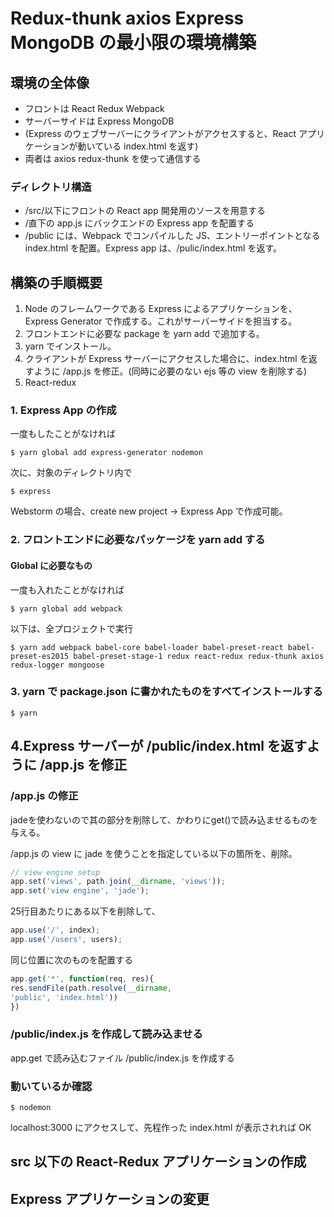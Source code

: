 # Redux-thunk axios Express MongoDB の最小限の環境構築

## 環境の全体像
* フロントは React Redux Webpack
* サーバーサイドは Express MongoDB
* (Express のウェブサーバーにクライアントがアクセスすると、React アプリケーションが動いている index.html を返す)
* 両者は axios redux-thunk を使って通信する

### ディレクトリ構造
* /src/以下にフロントの React app 開発用のソースを用意する
* /直下の app.js にバックエンドの Express app を配置する
* /public には、Webpack でコンパイルした JS、エントリーポイントとなる index.html を配置。Express app は、/pulic/index.html を返す。

## 構築の手順概要

1. Node のフレームワークである Express によるアプリケーションを、 Express Generator で作成する。これがサーバーサイドを担当する。
1. フロントエンドに必要な package を yarn add で追加する。
1. yarn でインストール。
1. クライアントが Express サーバーにアクセスした場合に、index.html を返すように /app.js を修正。(同時に必要のない ejs 等の view を削除する)
1. React-redux 

### 1. Express App の作成

一度もしたことがなければ

```
$ yarn global add express-generator nodemon
```

次に、対象のディレクトリ内で

```
$ express
```

Webstorm の場合、create new project → Express App で作成可能。

### 2. フロントエンドに必要なパッケージを yarn add する

#### Global に必要なもの
一度も入れたことがなければ

```
$ yarn global add webpack
```

以下は、全プロジェクトで実行

```
$ yarn add webpack babel-core babel-loader babel-preset-react babel-preset-es2015 babel-preset-stage-1 redux react-redux redux-thunk axios redux-logger mongoose 
```

### 3. yarn で package.json に書かれたものをすべてインストールする

```
$ yarn
```

## 4.Express サーバーが /public/index.html を返すように /app.js を修正


### /app.js の修正

jadeを使わないので其の部分を削除して、かわりにget\(\)で読み込ませるものを与える。

/app.js の view に jade を使うことを指定している以下の箇所を、削除。

```js
// view engine setup
app.set('views', path.join(__dirname, 'views'));
app.set('view engine', 'jade');
```

25行目あたりにある以下を削除して、

```js
app.use('/', index);
app.use('/users', users);
```

同じ位置に次のものを配置する

```js
app.get('*', function(req, res){
res.sendFile(path.resolve(__dirname,
'public', 'index.html'))
})
```

### /public/index.js を作成して読み込ませる
app.get で読み込むファイル /public/index.js を作成する

### 動いているか確認
```
$ nodemon
```
 localhost:3000 にアクセスして、先程作った  index.html が表示されれば OK





## src 以下の React-Redux アプリケーションの作成

## Express アプリケーションの変更